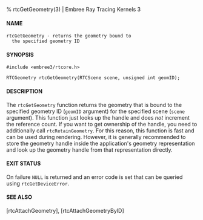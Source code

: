 % rtcGetGeometry(3) | Embree Ray Tracing Kernels 3

#### NAME

    rtcGetGeometry - returns the geometry bound to
      the specified geometry ID

#### SYNOPSIS

    #include <embree3/rtcore.h>

    RTCGeometry rtcGetGeometry(RTCScene scene, unsigned int geomID);

#### DESCRIPTION

The `rtcGetGeometry` function returns the geometry that is bound to
the specified geometry ID (`geomID` argument) for the specified scene
(`scene` argument). This function just looks up the handle and does
*not* increment the reference count. If you want to get ownership of
the handle, you need to additionally call `rtcRetainGeometry`. For this
reason, this function is fast and can be used during rendering.
However, it is generally recommended to store the geometry handle
inside the application's geometry representation and look up the
geometry handle from that representation directly.

#### EXIT STATUS

On failure `NULL` is returned and an error code is set that can be
queried using `rtcGetDeviceError`.

#### SEE ALSO

[rtcAttachGeometry], [rtcAttachGeometryByID]
